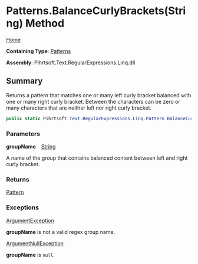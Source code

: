 # Patterns\.BalanceCurlyBrackets\(String\) Method

[Home](../../../../../../README.md)

**Containing Type**: [Patterns](../README.md)

**Assembly**: Pihrtsoft\.Text\.RegularExpressions\.Linq\.dll

## Summary

Returns a pattern that matches one or many left curly bracket balanced with one or many right curly bracket\.
Between the characters can be zero or many characters that are neither left nor right curly bracket\.

```csharp
public static Pihrtsoft.Text.RegularExpressions.Linq.Pattern BalanceCurlyBrackets(string groupName)
```

### Parameters

**groupName** &ensp; [String](https://docs.microsoft.com/en-us/dotnet/api/system.string)

A name of the group that contains balanced content between left and right curly bracket\.

### Returns

[Pattern](../../Pattern/README.md)

### Exceptions

[ArgumentException](https://docs.microsoft.com/en-us/dotnet/api/system.argumentexception)

**groupName** is not a valid regex group name\.

[ArgumentNullException](https://docs.microsoft.com/en-us/dotnet/api/system.argumentnullexception)

**groupName** is `null`\.

